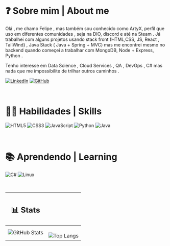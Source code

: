 # ❓ Sobre mim | About me  #

Olá , me chamo Felipe , mas também sou conhecido como ArtyX, perfil que uso em diferentes comunidades , seja na DIO, discord e até na Steam . Já trabalhei com alguns projetos usando stack front (HTML,CSS, JS, React , TailWind) , Java Stack ( Java + Spring + MVC)  mas me encontrei mesmo no backend quando começei a trabalhar com MongoDB, Node + Express, Python .

 Tenho interesse em Data Science , Cloud Services , QA , DevOps , C# mas nada que me impossibilite de trilhar outros caminhos .

[![LinkedIn](https://img.shields.io/badge/LinkedIn-000?style=for-the-badge&logo=linkedin&logoColor=0E76A8)](https://www.linkedin.com/in/felipe-e-cardoso/)
[![GitHub](https://img.shields.io/badge/GitHub-000?style=for-the-badge&logo=github&logoColor=white)](https://github.com/ArtyX7)

<br>

# 💪🏻 Habilidades | Skills

![HTML5](https://img.shields.io/badge/HTML5-000?style=for-the-badge&logo=html5)
![CSS3](https://img.shields.io/badge/CSS3-000?style=for-the-badge&logo=css3&logoColor=264CE4)
![JavaScript](https://img.shields.io/badge/JavaScript-000?style=for-the-badge&logo=javascript)
![Python](https://img.shields.io/badge/Python-000?style=for-the-badge&logo=python) 
![Java](https://img.shields.io/badge/Java-000?style=for-the-badge&logo=java)

<br>

# 📚 Aprendendo | Learning
  
![C#](https://img.shields.io/badge/C%23-000?style=for-the-badge&logo=c-sharp&logoColor=823085)
![Linux](https://img.shields.io/badge/Linux-000?style=for-the-badge&logo=linux&logoColor=FCC624)


<br> 

 | <h2> 📊 Stats </h2> ||
 |---|---|
 |![GitHub Stats](https://github-readme-stats.vercel.app/api?username=artyX7&theme=transparent&bg_color=000&border_color=30A3DC&show_icons=true&icon_color=30A3DC&title_color=E94D5F&text_color=FFF)| <br>![Top Langs](https://github-readme-stats-git-masterrstaa-rickstaa.vercel.app/api/top-langs/?username=ArtyX7&bg_color=000&border_color=30A3DC&title_color=E94D5F&text_color=FFF) |   
